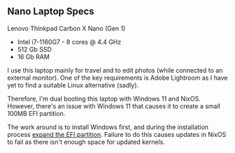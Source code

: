 ## Nano Laptop Specs

Lenovo Thinkpad Carbon X Nano (Gen 1)

- Intel i7-1160G7 - 8 cores @ 4.4 GHz
- 512 Gb SSD
- 16 Gb RAM

I use this laptop mainly for travel and to edit photos (while connected to an external monitor). One of the key requirements is Adobe Lightroom as I have yet to find a suitable Linux alternative (sadly).

Therefore, I'm dual booting this laptop with Windows 11 and NixOS. However, there's an issue with Windows 11 that causes it to create a small 100MB EFI partition.

The work around is to install Windows first, and during the installation process [expand the EFI partition](https://www.ctrl.blog/entry/how-to-esp-windows-setup.html). Failure to do this causes updates in NixOS to fail as there isn't enough space for updated kernels.
